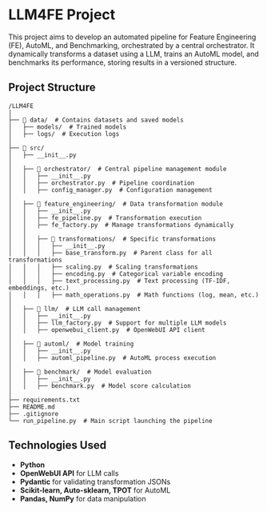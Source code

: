 # LLM4FE Project

This project aims to develop an automated pipeline for Feature Engineering (FE), AutoML, and Benchmarking, orchestrated by a central orchestrator. It dynamically transforms a dataset using a LLM, trains an AutoML model, and benchmarks its performance, storing results in a versioned structure.

## Project Structure

```
/LLM4FE
│  
├── 📂 data/  # Contains datasets and saved models
│   ├── models/  # Trained models
│   ├── logs/  # Execution logs
│  
├── 📂 src/  
│   ├── __init__.py  
│  
│   ├── 📂 orchestrator/  # Central pipeline management module
│   │   ├── __init__.py  
│   │   ├── orchestrator.py  # Pipeline coordination
│   │   ├── config_manager.py  # Configuration management
│  
│   ├── 📂 feature_engineering/  # Data transformation module
│   │   ├── __init__.py  
│   │   ├── fe_pipeline.py  # Transformation execution  
│   │   ├── fe_factory.py  # Manage transformations dynamically  
│   │  
│   │   ├── 📂 transformations/  # Specific transformations
│   │   │   ├── __init__.py  
│   │   │   ├── base_transform.py  # Parent class for all transformations  
│   │   │   ├── scaling.py  # Scaling transformations  
│   │   │   ├── encoding.py  # Categorical variable encoding  
│   │   │   ├── text_processing.py  # Text processing (TF-IDF, embeddings, etc.)  
│   │   │   ├── math_operations.py  # Math functions (log, mean, etc.)  
│  
│   ├── 📂 llm/  # LLM call management  
│   │   ├── __init__.py  
│   │   ├── llm_factory.py  # Support for multiple LLM models  
│   │   ├── openwebui_client.py  # OpenWebUI API client  
│  
│   ├── 📂 automl/  # Model training  
│   │   ├── __init__.py  
│   │   ├── automl_pipeline.py  # AutoML process execution  
│  
│   ├── 📂 benchmark/  # Model evaluation  
│   │   ├── __init__.py  
│   │   ├── benchmark.py  # Model score calculation  
│  
├── requirements.txt  
├── README.md  
├── .gitignore  
└── run_pipeline.py  # Main script launching the pipeline  
```

## Technologies Used

- **Python**
- **OpenWebUI API** for LLM calls
- **Pydantic** for validating transformation JSONs
- **Scikit-learn, Auto-sklearn, TPOT** for AutoML
- **Pandas, NumPy** for data manipulation
